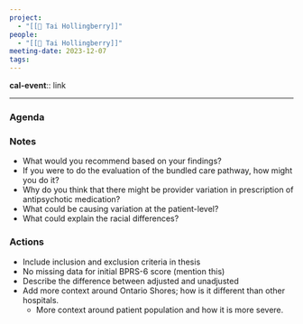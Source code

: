 ```yaml
---
project:
  - "[[🍎 Tai Hollingberry]]"
people:
  - "[[🍎 Tai Hollingberry]]"
meeting-date: 2023-12-07
tags:
---
```

**cal-event**:: link

---
### Agenda 

### Notes 
- What would you recommend based on your findings? 
- If you were to do the evaluation of the bundled care pathway, how might you do it?  
- Why do you think that there might be provider variation in prescription of antipsychotic medication?  
- What could be causing variation at the patient-level? 
- What could explain the racial differences? 

### Actions 

- Include inclusion and exclusion criteria in thesis 
- No missing data for initial BPRS-6 score (mention this)
- Describe the difference between adjusted and unadjusted
- Add more context around Ontario Shores; how is it different than other hospitals. 
	- More context around patient population and how it is more severe.